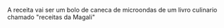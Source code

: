 A receita vai ser um bolo de caneca de microondas de um livro culinario chamado "receitas da Magali"